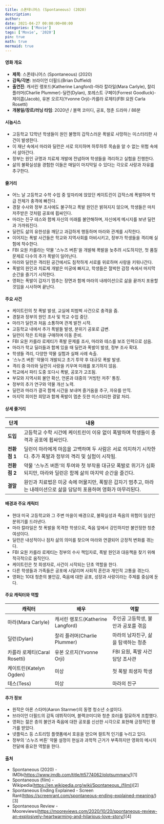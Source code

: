 ```yaml
---
title: 스폰테니어스 (Spontaneous) (2020)
description: 
author: 
date: 2021-04-27 00:00:00+00:00
categories: ['Movie']
tags: ['Movie', '2020']
pin: true
math: true
mermaid: true
---
```

#### 영화 개요

- **제목**: 스폰테니어스 (Spontaneous) (2020)  
- **감독/각본**: 브라이언 더필드(Brian Duffield)  
- **출연진**: 캐서린 랭포드(Katherine Langford)-마라 칼라일(Mara Carlyle), 찰리 플러머(Charlie Plummer)-딜런(Dylan), 포레스트 구페이(Forrest Goodluck)-제이콥(Jacob), 유본 오르지(Yvonne Orji)-카를라 로제티(FBI 요원 Carla Rosetti)  
- **개봉일/장르/러닝 타임**: 2020년 / 블랙 코미디, 공포, 청춘 드라마 / 88분  

#### 시놉시스

- 고등학교 12학년 학생들이 원인 불명의 갑작스러운 폭발로 사망하는 미스터리한 사건이 발생한다.  
- 이 재난 속에서 마라와 딜런은 서로 의지하며 하루하루 목숨을 알 수 없는 위험 속에서 살아간다.  
- 정부는 원인 규명과 치료제 개발에 전념하며 학생들을 격리하고 실험을 진행한다.  
- 삶의 불확실성을 경험한 이들은 매일이 마지막일 수 있다는 각오로 사랑과 자유를 추구한다.  

#### 줄거리

- 어느 날 고등학교 수학 수업 중 앞자리에 앉았던 케이트린이 갑작스레 폭발하며 학급 전체가 충격에 빠진다.  
- 경찰 수사와 정부 조사에도 불구하고 폭발 원인은 밝혀지지 않으며, 학생들은 마치 저주받은 것처럼 공포에 휩싸인다.  
- 마라는 친구 테스와 함께 자신의 미래를 불안해하며, 자신에게 메시지를 보낸 딜런과 가까워진다.  
- 딜런도 삶의 유한성을 깨닫고 과감하게 행동하며 마라와 관계를 시작한다.  
- 이어지는 폭발 사건들은 학교와 지역사회를 마비시키고, 정부가 학생들을 격리해 실험에 착수한다.  
- FBI 요원 카를라는 약물 '스누즈 버튼'을 개발해 폭발을 늦추려 시도하지만, 첫 품질 문제로 다수의 추가 폭발이 일어난다.  
- 마라와 딜런은 격리된 공간에서도 침착하게 서로를 위로하며 사랑을 키워나간다.  
- 폭발의 원인과 치료제 개발은 미궁에 빠지고, 학생들은 절박한 감정 속에서 마지막 순간을 즐기기 시작한다.  
- 영화는 폭발이 갑자기 멈추는 장면과 함께 마라의 내레이션으로 삶을 끝까지 포용할 것임을 시사하며 끝난다.  

#### 주요 사건

- 케이트린의 첫 폭발 발생, 교실에 피범벅 사건으로 충격을 줌.  
- 경찰과 정부의 원인 조사 및 학교 수업 중단.  
- 마라가 딜런과 처음 소통하며 관계 발전 시작.  
- 고등학교 내에서 추가 폭발들 발생, 분위기 공포로 급변.  
- 딜런이 작은 트럭을 구매하며 이동 준비.  
- FBI 요원 카를라 로제티가 폭발 문제를 조사, 마라와 테스를 보조 인력으로 삼음.  
- 마라가 학교 딜러들과 함께 있을 때 딜런과 폭발이 발생, 정부 조사 확대.  
- 학생들 격리, 다양한 약물 실험과 실패 사례 속출.  
- ‘스누즈 버튼’ 약물이 개발되고 초기 투약 후 대규모 폭발 발생.  
- 격리 중 마라와 딜런이 사랑을 키우며 미래를 포기하지 않음.  
- 학교에서 파티 도중 또다시 폭발, 공포가 고조됨.  
- 부모와 지역사회 불안 확산, 언론과 대중의 ‘커빙턴 저주’ 통칭.  
- 정부의 추가 연구와 약물 개선 노력.  
- 딜런과 마라가 결국 함께 시간을 보내며 즐거움을 추구, 자유를 만끽.  
- 마지막 희미한 희망과 함께 폭발이 멈춘 듯한 미스터리한 결말 처리.  

#### 상세 줄거리

| **단계**    | **내용**                                                                                                           |
|-------------|------------------------------------------------------------------------------------------------------------------|
| **도입**    | 고등학교 수학 시간에 케이트린이 이유 없이 폭발하며 학생들이 충격과 공포에 휩싸인다.                               |
| **전환점 1** | 딜런이 마라에게 마음을 고백하며 두 사람은 서로 의지하기 시작한다. 추가 폭발과 정부의 격리 및 실험이 시작됨.           |
| **전환점 2** | 약물 ‘스누즈 버튼’의 투여와 첫 부작용 대규모 폭발로 위기가 심화되지만, 마라와 딜런은 함께 삶의 마지막 순간을 즐긴다. |
| **결말**    | 원인과 치료법은 미궁 속에 머물지만, 폭발은 갑자기 멈추고, 마라는 내레이션으로 삶을 담담히 포용하며 영화가 마무리된다.      |

#### 배경과 주요 캐릭터

- 현대 미국 고등학교와 그 주변 마을이 배경으로, 불확실성과 죽음의 위험이 일상인 분위기를 드러낸다.  
- 마라 칼라일은 첫 폭발을 목격한 학생으로, 죽음 앞에서 강인하지만 불안정한 청춘 여성이다.  
- 딜런은 내성적이나 점차 삶의 의미를 찾으며 마라와 연결되어 긍정적 변화를 겪는다.  
- FBI 요원 카를라 로제티는 정부의 수사 책임자로, 폭발 원인과 대응책을 찾기 위해 적극적으로 움직인다.  
- 케이트린은 첫 희생자로, 사건이 시작되는 단초 역할을 한다.  
- 다른 학생들과 가족들은 공포에 시달리며 사회적 혼란과 개인적 고통을 겪는다.  
- 영화는 10대 청춘의 불안감, 죽음에 대한 공포, 성장과 사랑이라는 주제를 중심에 둔다.  

#### 주요 캐릭터와 역할

| **캐릭터** | **배우**             | **역할**                        |
|------------|---------------------|--------------------------------|
| 마라(Mara Carlyle) | 캐서린 랭포드(Katherine Langford) | 주인공 고등학생, 불안과 공포를 겪음 |
| 딜런(Dylan)            | 찰리 플러머(Charlie Plummer)       | 마라의 남자친구, 삶을 탐색하는 청춘  |
| 카를라 로제티(Caral Rosetti) | 유본 오르지(Yvonne Orji)           | FBI 요원, 폭발 사건 담당 조사관    |
| 케이트린(Katelyn Ogden)   | 미상                           | 첫 폭발 희생자 학생               |
| 테스(Tess)               | 미상                           | 마라의 친구                     |

#### 추가 정보

- 원작은 아론 스타머(Aaron Starmer)의 동명 청소년 소설이다.  
- 브라이언 더필드의 감독 데뷔작이며, 블랙코미디와 청춘 호러를 절묘하게 조합했다.  
- 영화는 젊은 층의 불안과 죽음에 대한 공포를 신선한 시각으로 표현해 긍정적인 평가를 받았다.  
- 넷플릭스 등 스트리밍 플랫폼에서 호응을 얻으며 컬트적 인기를 누리고 있다.  
- 정부의 ‘스누즈 버튼’ 약물 설정이 현실과 과학적 근거가 부족하지만 영화의 메시지 전달에 중요한 역할을 한다.  

#### 출처

- Spontaneous (2020) - IMDb(https://www.imdb.com/title/tt5774062/plotsummary/)[1]  
- Spontaneous (film) - Wikipedia(https://en.wikipedia.org/wiki/Spontaneous_(film))[2]  
- Spontaneous Ending Explained - Screen Rant(https://screenrant.com/spontaneous-ending-explained-meaning/)[3]  
- Spontaneous Review - Mooreviews(https://mooreviews.com/2020/10/20/spontaneous-review-an-explosively-heartwarming-and-hilarious-love-story/)[4]
